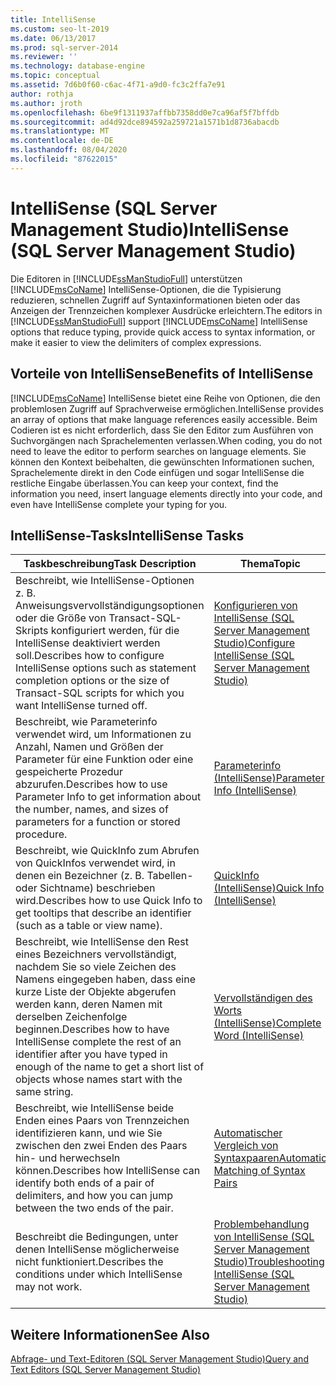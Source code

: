 ```yaml
---
title: IntelliSense
ms.custom: seo-lt-2019
ms.date: 06/13/2017
ms.prod: sql-server-2014
ms.reviewer: ''
ms.technology: database-engine
ms.topic: conceptual
ms.assetid: 7d6b0f60-c6ac-4f71-a9d0-fc3c2ffa7e91
author: rothja
ms.author: jroth
ms.openlocfilehash: 6be9f1311937affbb7358dd0e7ca96af5f7bffdb
ms.sourcegitcommit: ad4d92dce894592a259721a1571b1d8736abacdb
ms.translationtype: MT
ms.contentlocale: de-DE
ms.lasthandoff: 08/04/2020
ms.locfileid: "87622015"
---
```

# <a name="intellisense-sql-server-management-studio"></a><span data-ttu-id="e65aa-102">IntelliSense (SQL Server Management Studio)</span><span class="sxs-lookup"><span data-stu-id="e65aa-102">IntelliSense (SQL Server Management Studio)</span></span>
  <span data-ttu-id="e65aa-103">Die Editoren in [!INCLUDE[ssManStudioFull](../../includes/ssmanstudiofull-md.md)] unterstützen [!INCLUDE[msCoName](../../includes/msconame-md.md)] IntelliSense-Optionen, die die Typisierung reduzieren, schnellen Zugriff auf Syntaxinformationen bieten oder das Anzeigen der Trennzeichen komplexer Ausdrücke erleichtern.</span><span class="sxs-lookup"><span data-stu-id="e65aa-103">The editors in [!INCLUDE[ssManStudioFull](../../includes/ssmanstudiofull-md.md)] support [!INCLUDE[msCoName](../../includes/msconame-md.md)] IntelliSense options that reduce typing, provide quick access to syntax information, or make it easier to view the delimiters of complex expressions.</span></span>  
  
## <a name="benefits-of-intellisense"></a><span data-ttu-id="e65aa-104">Vorteile von IntelliSense</span><span class="sxs-lookup"><span data-stu-id="e65aa-104">Benefits of IntelliSense</span></span>  
 [!INCLUDE[msCoName](../../includes/msconame-md.md)] <span data-ttu-id="e65aa-105">IntelliSense bietet eine Reihe von Optionen, die den problemlosen Zugriff auf Sprachverweise ermöglichen.</span><span class="sxs-lookup"><span data-stu-id="e65aa-105">IntelliSense provides an array of options that make language references easily accessible.</span></span> <span data-ttu-id="e65aa-106">Beim Codieren ist es nicht erforderlich, dass Sie den Editor zum Ausführen von Suchvorgängen nach Sprachelementen verlassen.</span><span class="sxs-lookup"><span data-stu-id="e65aa-106">When coding, you do not need to leave the editor to perform searches on language elements.</span></span> <span data-ttu-id="e65aa-107">Sie können den Kontext beibehalten, die gewünschten Informationen suchen, Sprachelemente direkt in den Code einfügen und sogar IntelliSense die restliche Eingabe überlassen.</span><span class="sxs-lookup"><span data-stu-id="e65aa-107">You can keep your context, find the information you need, insert language elements directly into your code, and even have IntelliSense complete your typing for you.</span></span>  
  
## <a name="intellisense-tasks"></a><span data-ttu-id="e65aa-108">IntelliSense-Tasks</span><span class="sxs-lookup"><span data-stu-id="e65aa-108">IntelliSense Tasks</span></span>  
  
|<span data-ttu-id="e65aa-109">Taskbeschreibung</span><span class="sxs-lookup"><span data-stu-id="e65aa-109">Task Description</span></span>|<span data-ttu-id="e65aa-110">Thema</span><span class="sxs-lookup"><span data-stu-id="e65aa-110">Topic</span></span>|  
|----------------------|-----------|  
|<span data-ttu-id="e65aa-111">Beschreibt, wie IntelliSense-Optionen z. B. Anweisungsvervollständigungsoptionen oder die Größe von Transact-SQL-Skripts konfiguriert werden, für die IntelliSense deaktiviert werden soll.</span><span class="sxs-lookup"><span data-stu-id="e65aa-111">Describes how to configure IntelliSense options such as statement completion options or the size of Transact-SQL scripts for which you want IntelliSense turned off.</span></span>|[<span data-ttu-id="e65aa-112">Konfigurieren von IntelliSense &#40;SQL Server Management Studio&#41;</span><span class="sxs-lookup"><span data-stu-id="e65aa-112">Configure IntelliSense &#40;SQL Server Management Studio&#41;</span></span>](configure-intellisense-sql-server-management-studio.md)|  
|<span data-ttu-id="e65aa-113">Beschreibt, wie Parameterinfo verwendet wird, um Informationen zu Anzahl, Namen und Größen der Parameter für eine Funktion oder eine gespeicherte Prozedur abzurufen.</span><span class="sxs-lookup"><span data-stu-id="e65aa-113">Describes how to use Parameter Info to get information about the number, names, and sizes of parameters for a function or stored procedure.</span></span>|[<span data-ttu-id="e65aa-114">Parameterinfo &#40;IntelliSense&#41;</span><span class="sxs-lookup"><span data-stu-id="e65aa-114">Parameter Info &#40;IntelliSense&#41;</span></span>](parameter-info-intellisense.md)|  
|<span data-ttu-id="e65aa-115">Beschreibt, wie QuickInfo zum Abrufen von QuickInfos verwendet wird, in denen ein Bezeichner (z. B. Tabellen- oder Sichtname) beschrieben wird.</span><span class="sxs-lookup"><span data-stu-id="e65aa-115">Describes how to use Quick Info to get tooltips that describe an identifier (such as a table or view name).</span></span>|[<span data-ttu-id="e65aa-116">QuickInfo &#40;IntelliSense&#41;</span><span class="sxs-lookup"><span data-stu-id="e65aa-116">Quick Info &#40;IntelliSense&#41;</span></span>](quick-info-intellisense.md)|  
|<span data-ttu-id="e65aa-117">Beschreibt, wie IntelliSense den Rest eines Bezeichners vervollständigt, nachdem Sie so viele Zeichen des Namens eingegeben haben, dass eine kurze Liste der Objekte abgerufen werden kann, deren Namen mit derselben Zeichenfolge beginnen.</span><span class="sxs-lookup"><span data-stu-id="e65aa-117">Describes how to have IntelliSense complete the rest of an identifier after you have typed in enough of the name to get a short list of objects whose names start with the same string.</span></span>|[<span data-ttu-id="e65aa-118">Vervollständigen des Worts &#40;IntelliSense&#41;</span><span class="sxs-lookup"><span data-stu-id="e65aa-118">Complete Word &#40;IntelliSense&#41;</span></span>](complete-word-intellisense.md)|  
|<span data-ttu-id="e65aa-119">Beschreibt, wie IntelliSense beide Enden eines Paars von Trennzeichen identifizieren kann, und wie Sie zwischen den zwei Enden des Paars hin- und herwechseln können.</span><span class="sxs-lookup"><span data-stu-id="e65aa-119">Describes how IntelliSense can identify both ends of a pair of delimiters, and how you can jump between the two ends of the pair.</span></span>|[<span data-ttu-id="e65aa-120">Automatischer Vergleich von Syntaxpaaren</span><span class="sxs-lookup"><span data-stu-id="e65aa-120">Automatic Matching of Syntax Pairs</span></span>](automatic-matching-of-syntax-pairs.md)|  
|<span data-ttu-id="e65aa-121">Beschreibt die Bedingungen, unter denen IntelliSense möglicherweise nicht funktioniert.</span><span class="sxs-lookup"><span data-stu-id="e65aa-121">Describes the conditions under which IntelliSense may not work.</span></span>|[<span data-ttu-id="e65aa-122">Problembehandlung von IntelliSense (SQL Server Management Studio)</span><span class="sxs-lookup"><span data-stu-id="e65aa-122">Troubleshooting IntelliSense (SQL Server Management Studio)</span></span>](troubleshooting-intellisense.md)|  
  
## <a name="see-also"></a><span data-ttu-id="e65aa-123">Weitere Informationen</span><span class="sxs-lookup"><span data-stu-id="e65aa-123">See Also</span></span>  
 [<span data-ttu-id="e65aa-124">Abfrage- und Text-Editoren &#40;SQL Server Management Studio&#41;</span><span class="sxs-lookup"><span data-stu-id="e65aa-124">Query and Text Editors &#40;SQL Server Management Studio&#41;</span></span>](query-and-text-editors-sql-server-management-studio.md)  
  
  

